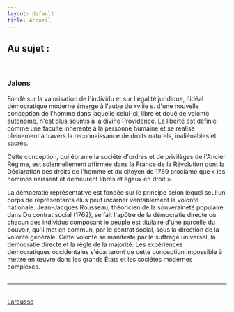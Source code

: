 ```yaml
---
layout: default
title: Accueil
---
```

<h2 class="shadow text-center">Au sujet :</h2>
<div class="main">
<br />
<h3>Jalons</h3>
<p>
  
Fondé sur la valorisation de l'individu et sur l'égalité juridique, l'idéal démocratique moderne émerge à l'aube du xviiie s. d'une nouvelle conception de l'homme dans laquelle celui-ci, libre et doué de volonté autonome, n'est plus soumis à la divine Providence. La liberté est définie comme une faculté inhérente à la personne humaine et se réalise pleinement à travers la reconnaissance de droits naturels, inaliénables et sacrés.
</p>
<p>
Cette conception, qui ébranle la société d'ordres et de privilèges de l'Ancien Régime, est solennellement affirmée dans la France de la Révolution dont la Déclaration des droits de l'homme et du citoyen de 1789 proclame que « les hommes naissent et demeurent libres et égaux en droit ».</p>
<p>
La démocratie représentative est fondée sur le principe selon lequel seul un corps de représentants élus peut incarner véritablement la volonté nationale. Jean-Jacques Rousseau, théoricien de la souveraineté populaire dans Du contrat social (1762), se fait l'apôtre de la démocratie directe où chacun des individus composant le peuple est titulaire d'une parcelle du pouvoir, qu'il met en commun, par le contrat social, sous la direction de la volonté générale. Cette volonté se manifeste par le suffrage universel, la démocratie directe et la règle de la majorité. Les expériences démocratiques occidentales s'écarteront de cette conception impossible à mettre en œuvre dans les grands États et les sociétés modernes complexes.
<br /><br /><hr class="position-relative py-2 px-4 start-50 translate-middle" /><br />
<a href="https://www.larousse.fr/encyclopedie/divers/d%C3%A9mocratie/41420" target="_blank">
  Larousse
</a>
<br /><br />
</p>
</div>
